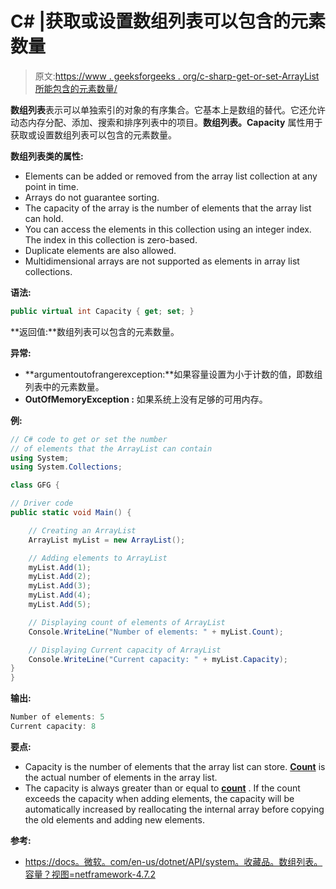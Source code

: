 # C# |获取或设置数组列表可以包含的元素数量

> 原文:[https://www . geeksforgeeks . org/c-sharp-get-or-set-ArrayList 所能包含的元素数量/](https://www.geeksforgeeks.org/c-sharp-get-or-set-the-number-of-elements-that-the-arraylist-can-contain/)

**数组列表**表示可以单独索引的对象的有序集合。它基本上是数组的替代。它还允许动态内存分配、添加、搜索和排序列表中的项目。**数组列表。Capacity** 属性用于获取或设置数组列表可以包含的元素数量。

**数组列表类的属性:**

*   Elements can be added or removed from the array list collection at any point in time.
*   Arrays do not guarantee sorting.
*   The capacity of the array is the number of elements that the array list can hold.
*   You can access the elements in this collection using an integer index. The index in this collection is zero-based.
*   Duplicate elements are also allowed.
*   Multidimensional arrays are not supported as elements in array list collections.

**语法:**

```cs
public virtual int Capacity { get; set; }

```

**返回值:**数组列表可以包含的元素数量。

**异常:**

*   **argumentoutofrangerexception:**如果容量设置为小于计数的值，即数组列表中的元素数量。
*   **OutOfMemoryException :** 如果系统上没有足够的可用内存。

**例:**

```cs
// C# code to get or set the number 
// of elements that the ArrayList can contain
using System; 
using System.Collections;

class GFG {

// Driver code
public static void Main() { 

    // Creating an ArrayList
    ArrayList myList = new ArrayList();

    // Adding elements to ArrayList
    myList.Add(1);
    myList.Add(2);
    myList.Add(3);
    myList.Add(4);
    myList.Add(5);

    // Displaying count of elements of ArrayList
    Console.WriteLine("Number of elements: " + myList.Count); 

    // Displaying Current capacity of ArrayList
    Console.WriteLine("Current capacity: " + myList.Capacity); 
} 
}
```

**输出:**

```cs
Number of elements: 5
Current capacity: 8

```

**要点:**

*   Capacity is the number of elements that the array list can store. **[Count](https://www.geeksforgeeks.org/c-get-the-number-of-elements-actually-contained-in-the-arraylist/)** is the actual number of elements in the array list.
*   The capacity is always greater than or equal to **[count](https://www.geeksforgeeks.org/c-get-the-number-of-elements-actually-contained-in-the-arraylist/)** . If the count exceeds the capacity when adding elements, the capacity will be automatically increased by reallocating the internal array before copying the old elements and adding new elements.

**参考:**

*   [https://docs。微软。com/en-us/dotnet/API/system。收藏品。数组列表。容量？视图=netframework-4.7.2](https://docs.microsoft.com/en-us/dotnet/api/system.collections.arraylist.capacity?view=netframework-4.7.2)